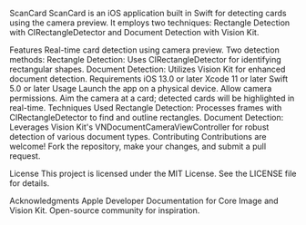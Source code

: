 ScanCard
ScanCard is an iOS application built in Swift for detecting cards using the camera preview. It employs two techniques: Rectangle Detection with CIRectangleDetector and Document Detection with Vision Kit.

Features
Real-time card detection using camera preview.
Two detection methods:
Rectangle Detection: Uses CIRectangleDetector for identifying rectangular shapes.
Document Detection: Utilizes Vision Kit for enhanced document detection.
Requirements
iOS 13.0 or later
Xcode 11 or later
Swift 5.0 or later
Usage
Launch the app on a physical device.
Allow camera permissions.
Aim the camera at a card; detected cards will be highlighted in real-time.
Techniques Used
Rectangle Detection: Processes frames with CIRectangleDetector to find and outline rectangles.
Document Detection: Leverages Vision Kit's VNDocumentCameraViewController for robust detection of various document types.
Contributing
Contributions are welcome! Fork the repository, make your changes, and submit a pull request.

License
This project is licensed under the MIT License. See the LICENSE file for details.

Acknowledgments
Apple Developer Documentation for Core Image and Vision Kit.
Open-source community for inspiration.
